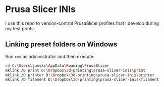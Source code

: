 # Prusa Slicer INIs

I use this repo to version-control PrusaSlicer profiles that I develop
during my test prints.

## Linking preset folders on Windows

Run `cmd` as administrator and then execute:

```bash
cd C:\Users\jumski\AppData\Roaming\PrusaSlicer
mklink /D print D:\Dropbox\3d-printing\prusa-slicer-inis\print
mklink /D printer D:\Dropbox\3d-printing\prusa-slicer-inis\printer
mklink /D filament D:\Dropbox\3d-printing\prusa-slicer-inis\filament
```
